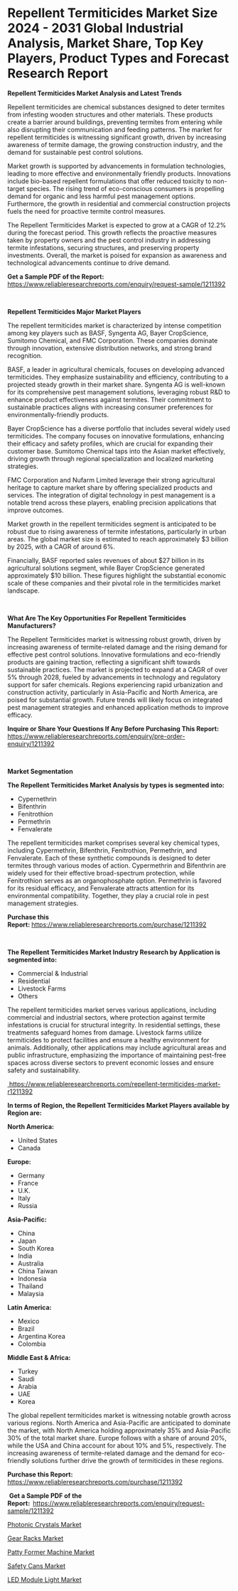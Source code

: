 <p><h1>Repellent Termiticides Market Size 2024 - 2031 Global Industrial Analysis, Market Share, Top Key Players, Product Types and Forecast Research Report</h1></p><p><strong>Repellent Termiticides Market Analysis and Latest Trends</strong></p>
<p><p>Repellent termiticides are chemical substances designed to deter termites from infesting wooden structures and other materials. These products create a barrier around buildings, preventing termites from entering while also disrupting their communication and feeding patterns. The market for repellent termiticides is witnessing significant growth, driven by increasing awareness of termite damage, the growing construction industry, and the demand for sustainable pest control solutions.</p><p>Market growth is supported by advancements in formulation technologies, leading to more effective and environmentally friendly products. Innovations include bio-based repellent formulations that offer reduced toxicity to non-target species. The rising trend of eco-conscious consumers is propelling demand for organic and less harmful pest management options. Furthermore, the growth in residential and commercial construction projects fuels the need for proactive termite control measures.</p><p>The Repellent Termiticides Market is expected to grow at a CAGR of 12.2% during the forecast period. This growth reflects the proactive measures taken by property owners and the pest control industry in addressing termite infestations, securing structures, and preserving property investments. Overall, the market is poised for expansion as awareness and technological advancements continue to drive demand.</p></p>
<p><strong>Get a Sample PDF of the Report:&nbsp;</strong> <a href="https://www.reliableresearchreports.com/enquiry/request-sample/1211392?utm_campaign=38&utm_medium=2&utm_source=Github&utm_content=ia&utm_term=17122024&utm_id=repellent-termiticides">https://www.reliableresearchreports.com/enquiry/request-sample/1211392</a></p>
<p>&nbsp;</p>
<p><strong>Repellent Termiticides Major Market Players</strong></p>
<p><p>The repellent termiticides market is characterized by intense competition among key players such as BASF, Syngenta AG, Bayer CropScience, Sumitomo Chemical, and FMC Corporation. These companies dominate through innovation, extensive distribution networks, and strong brand recognition.</p><p>BASF, a leader in agricultural chemicals, focuses on developing advanced termiticides. They emphasize sustainability and efficiency, contributing to a projected steady growth in their market share. Syngenta AG is well-known for its comprehensive pest management solutions, leveraging robust R&D to enhance product effectiveness against termites. Their commitment to sustainable practices aligns with increasing consumer preferences for environmentally-friendly products.</p><p>Bayer CropScience has a diverse portfolio that includes several widely used termiticides. The company focuses on innovative formulations, enhancing their efficacy and safety profiles, which are crucial for expanding their customer base. Sumitomo Chemical taps into the Asian market effectively, driving growth through regional specialization and localized marketing strategies.</p><p>FMC Corporation and Nufarm Limited leverage their strong agricultural heritage to capture market share by offering specialized products and services. The integration of digital technology in pest management is a notable trend across these players, enabling precision applications that improve outcomes.</p><p>Market growth in the repellent termiticides segment is anticipated to be robust due to rising awareness of termite infestations, particularly in urban areas. The global market size is estimated to reach approximately $3 billion by 2025, with a CAGR of around 6%.</p><p>Financially, BASF reported sales revenues of about $27 billion in its agricultural solutions segment, while Bayer CropScience generated approximately $10 billion. These figures highlight the substantial economic scale of these companies and their pivotal role in the termiticides market landscape.</p></p>
<p>&nbsp;</p>
<p><strong>What Are The Key Opportunities For Repellent Termiticides Manufacturers?</strong></p>
<p><p>The Repellent Termiticides market is witnessing robust growth, driven by increasing awareness of termite-related damage and the rising demand for effective pest control solutions. Innovative formulations and eco-friendly products are gaining traction, reflecting a significant shift towards sustainable practices. The market is projected to expand at a CAGR of over 5% through 2028, fueled by advancements in technology and regulatory support for safer chemicals. Regions experiencing rapid urbanization and construction activity, particularly in Asia-Pacific and North America, are poised for substantial growth. Future trends will likely focus on integrated pest management strategies and enhanced application methods to improve efficacy.</p></p>
<p><strong>Inquire or Share Your Questions If Any Before Purchasing This Report:</strong> <a href="https://www.reliableresearchreports.com/enquiry/pre-order-enquiry/1211392?utm_campaign=38&utm_medium=2&utm_source=Github&utm_content=ia&utm_term=17122024&utm_id=repellent-termiticides">https://www.reliableresearchreports.com/enquiry/pre-order-enquiry/1211392</a></p>
<p>&nbsp;</p>
<p><strong>Market Segmentation</strong></p>
<p><strong>The Repellent Termiticides Market Analysis by types is segmented into:</strong></p>
<p><ul><li>Cypernethrin</li><li>Bifenthrin</li><li>Fenitrothion</li><li>Permethrin</li><li>Fenvalerate</li></ul></p>
<p><p>The repellent termiticides market comprises several key chemical types, including Cypermethrin, Bifenthrin, Fenitrothion, Permethrin, and Fenvalerate. Each of these synthetic compounds is designed to deter termites through various modes of action. Cypermethrin and Bifenthrin are widely used for their effective broad-spectrum protection, while Fenitrothion serves as an organophosphate option. Permethrin is favored for its residual efficacy, and Fenvalerate attracts attention for its environmental compatibility. Together, they play a crucial role in pest management strategies.</p></p>
<p><strong>Purchase this Report:&nbsp;</strong><a href="https://www.reliableresearchreports.com/purchase/1211392?utm_campaign=38&utm_medium=2&utm_source=Github&utm_content=ia&utm_term=17122024&utm_id=repellent-termiticides">https://www.reliableresearchreports.com/purchase/1211392</a></p>
<p>&nbsp;</p>
<p><strong>The Repellent Termiticides Market Industry Research by Application is segmented into:</strong></p>
<p><ul><li>Commercial & Industrial</li><li>Residential</li><li>Livestock Farms</li><li>Others</li></ul></p>
<p><p>The repellent termiticides market serves various applications, including commercial and industrial sectors, where protection against termite infestations is crucial for structural integrity. In residential settings, these treatments safeguard homes from damage. Livestock farms utilize termiticides to protect facilities and ensure a healthy environment for animals. Additionally, other applications may include agricultural areas and public infrastructure, emphasizing the importance of maintaining pest-free spaces across diverse sectors to prevent economic losses and ensure safety and sustainability.</p></p>
<p><a href="https://www.reliableresearchreports.com/repellent-termiticides-market-r1211392?utm_campaign=38&utm_medium=2&utm_source=Github&utm_content=ia&utm_term=17122024&utm_id=repellent-termiticides">&nbsp;https://www.reliableresearchreports.com/repellent-termiticides-market-r1211392</a></p>
<p><strong>In terms of Region, the Repellent Termiticides Market Players available by Region are:</strong></p>
<p>
    <p> <strong> North America: </strong>
        <ul>
            <li>United States</li>
            <li>Canada</li>
        </ul>
        </p> 
    <p> <strong> Europe: </strong>
        <ul>
            <li>Germany</li>
            <li>France</li>
            <li>U.K.</li>
            <li>Italy</li>
            <li>Russia</li>
        </ul>
        </p> 
    <p> <strong> Asia-Pacific: </strong>
        <ul>
            <li>China</li>
            <li>Japan</li>
            <li>South Korea</li>
            <li>India</li>
            <li>Australia</li>
            <li>China Taiwan</li>
            <li>Indonesia</li>
            <li>Thailand</li>
            <li>Malaysia</li>
        </ul>
        </p> 
    <p> <strong> Latin America: </strong>
        <ul>
            <li>Mexico</li>
            <li>Brazil</li>
            <li>Argentina Korea</li>
            <li>Colombia</li>
        </ul>
        </p> 
    <p> <strong> Middle East & Africa: </strong>
        <ul>
            <li>Turkey</li>
            <li>Saudi</li>
            <li>Arabia</li>
            <li>UAE</li>
            <li>Korea</li>
        </ul>
    </p>
    </p>
<p><p>The global repellent termiticides market is witnessing notable growth across various regions. North America and Asia-Pacific are anticipated to dominate the market, with North America holding approximately 35% and Asia-Pacific 30% of the total market share. Europe follows with a share of around 20%, while the USA and China account for about 10% and 5%, respectively. The increasing awareness of termite-related damage and the demand for eco-friendly solutions further drive the growth of termiticides in these regions.</p></p>
<p><strong>Purchase this Report: </strong><a href="https://www.reliableresearchreports.com/purchase/1211392?utm_campaign=38&utm_medium=2&utm_source=Github&utm_content=ia&utm_term=17122024&utm_id=repellent-termiticides">https://www.reliableresearchreports.com/purchase/1211392</a></p>
<p>&nbsp;<strong>Get a Sample PDF of the Report:&nbsp;&nbsp;</strong><a href="https://www.reliableresearchreports.com/enquiry/request-sample/1211392?utm_campaign=38&utm_medium=2&utm_source=Github&utm_content=ia&utm_term=17122024&utm_id=repellent-termiticides">https://www.reliableresearchreports.com/enquiry/request-sample/1211392</a></p>
<p><strong></strong></p>
<p><p><a href="https://www.linkedin.com/pulse/from-2024-2031-industryrevenue-generation-current-cagr105as-ltbse?utm_campaign=38&utm_medium=2&utm_source=Github&utm_content=ia&utm_term=17122024&utm_id=repellent-termiticides">Photonic Crystals Market</a></p><p><a href="https://www.linkedin.com/pulse/gear-racks-market-penetration-strategies-untapped-markets-in9cc?utm_campaign=38&utm_medium=2&utm_source=Github&utm_content=ia&utm_term=17122024&utm_id=repellent-termiticides">Gear Racks Market</a></p><p><a href="https://www.linkedin.com/pulse/strategic-forecast-patty-former-machine-market-growth-phbuc?utm_campaign=38&utm_medium=2&utm_source=Github&utm_content=ia&utm_term=17122024&utm_id=repellent-termiticides">Patty Former Machine Market</a></p><p><a href="https://www.linkedin.com/pulse/navigating-safety-cans-market-growth-106-cagr-key-trends-7nckc?utm_campaign=38&utm_medium=2&utm_source=Github&utm_content=ia&utm_term=17122024&utm_id=repellent-termiticides">Safety Cans Market</a></p><p><a href="https://www.linkedin.com/pulse/market-dynamics-projected-growth-led-module-light-cagr-77-from-e9axe?utm_campaign=38&utm_medium=2&utm_source=Github&utm_content=ia&utm_term=17122024&utm_id=repellent-termiticides">LED Module Light Market</a></p></p>